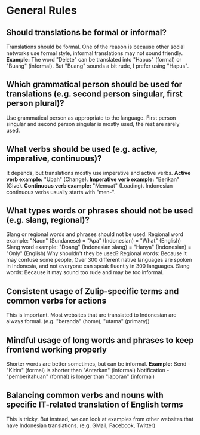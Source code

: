 # General Rules

## Should translations be formal or informal?
Translations should be formal. One of the reason is because other social networks use formal style, informal translations may not sound friendly.
**Example:** The word "Delete" can be translated into "Hapus" (formal) or "Buang" (informal). But "Buang" sounds a bit rude, I prefer using "Hapus".

## Which grammatical person should be used for translations (e.g. second person singular, first person plural)?
Use grammatical person as appropriate to the language. First person singular and second person singular is mostly used, the rest are rarely used.

## What verbs should be used (e.g. active, imperative, continuous)?
It depends, but translations mostly use imperative and active verbs.
**Active verb example:** "Ubah" (Change).
**Imperative verb example:** "Berikan" (Give).
**Continuous verb example:** "Memuat" (Loading).
Indonesian continuous verbs usually starts with "men-".

## What types words or phrases should not be used (e.g. slang, regional)?
Slang or regional words and phrases should not be used.
Regional word example: "Naon" (Sundanese) = "Apa" (Indonesian) = "What" (English)
Slang word example: "Doang" (Indonesian slang) = "Hanya" (Indonesian) = "Only" (English)
Why shouldn't they be used? 
Regional words: Because it may confuse some people, Over 300 different native languages are spoken in Indonesia, and not everyone can speak fluently in 300 languages.
Slang words: Because it may sound too rude and may be too informal.

## Consistent usage of Zulip-specific terms and common verbs for actions
This is important. Most websites that are translated to Indonesian are always formal. (e.g. "beranda" (home), "utama" (primary))

## Mindful usage of long words and phrases to keep frontend working properly
Shorter words are better sometimes, but can be informal.
**Example:**
Send - "Kirim" (formal) is shorter than "Antarkan" (informal)
Notification - "pemberitahuan" (formal) is longer than "laporan" (informal)

## Balancing common verbs and nouns with specific IT-related translation of English terms
This is tricky. But instead, we can look at examples from other websites that have Indonesian translations. (e.g. GMail, Facebook, Twitter)